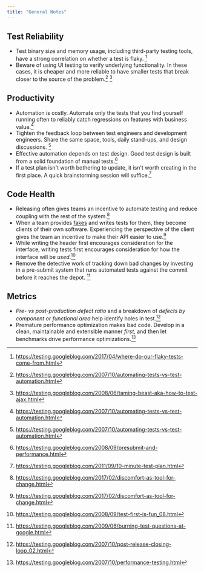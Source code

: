 ```yaml
---
title: "General Notes"
---
```


## Test Reliability

- Test binary size and memory usage, including third-party testing tools, have a strong correlation
  on whether a test is flaky. [^98]
- Beware of using UI testing to verify underlying functionality. In these cases, it is cheaper and
  more reliable to have smaller tests that break closer to the source of the problem.[^3] [^4]

## Productivity

- Automation is costly. Automate only the tests that you find yourself running often to reliably
  catch regressions on features with business value.[^3]
- Tighten the feedback loop between test engineers and development engineers. Share the same space,
  tools, daily stand-ups, and design discussions. [^3]
- Effective automation depends on test design. Good test design is built from a solid foundation of
  manual tests.[^6]
- If a test plan isn't worth bothering to update, it isn't worth creating in the first place. A
  quick brainstorming session will suffice.[^8]

## Code Health

- Releasing often gives teams an incentive to automate testing and reduce coupling with the rest of
  the system.[^99]
- When a team provides [fakes](../tott/#know-your-test-doubles) and writes tests for them, they
  become clients of their own software. Experiencing the perspective of the client gives the team an
  incentive to make their API easier to use.[^99]
- While writing the header first encourages consideration for the interface, writing tests first
  encourages consideration for how the interface will be *used*.[^5]
- Remove the detective work of tracking down bad changes by investing in a pre-submit system that
  runs automated tests against the commit before it reaches the depot. [^7]

## Metrics

- *Pre- vs post-production defect ratio* and a breakdown of *defects by component or functional
  area* help identify holes in test.[^1]
- Premature performance optimization makes bad code. Develop in a clean, maintainable and
  extensible manner *first*, and then let benchmarks drive performance optimizations.[^2]



[^1]: https://testing.googleblog.com/2007/10/post-release-closing-loop_02.html
[^2]: https://testing.googleblog.com/2007/10/performance-testing.html
[^3]: https://testing.googleblog.com/2007/10/automating-tests-vs-test-automation.html
[^4]: https://testing.googleblog.com/2008/06/taming-beast-aka-how-to-test-ajax.html
[^5]: https://testing.googleblog.com/2008/09/test-first-is-fun_08.html
[^6]: https://testing.googleblog.com/2008/09/presubmit-and-performance.html
[^7]: https://testing.googleblog.com/2009/06/burning-test-questions-at-google.html
[^8]: https://testing.googleblog.com/2011/09/10-minute-test-plan.html

[^98]: https://testing.googleblog.com/2017/04/where-do-our-flaky-tests-come-from.html
[^99]: https://testing.googleblog.com/2017/02/discomfort-as-tool-for-change.html
